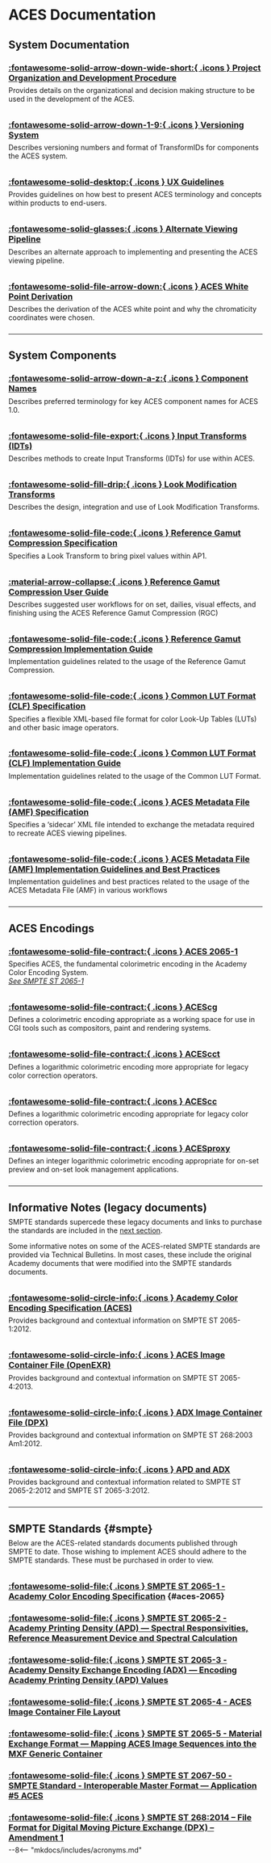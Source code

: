 ACES Documentation
================

System Documentation
----------------

### [:fontawesome-solid-arrow-down-wide-short:{ .icons } Project Organization and Development Procedure](https://www.dropbox.com/s/0bew0bf4otq77fd/P-2019-001.pdf?dl=0)
Provides details on the organizational and decision making structure to be used in the development of the ACES.

### [:fontawesome-solid-arrow-down-1-9:{ .icons } Versioning System](https://www.dropbox.com/s/cnrak5pvu4agfk4/S-2014-002.pdf?dl=0)
Describes versioning numbers and format of TransformIDs for components the ACES system.

### [:fontawesome-solid-desktop:{ .icons } UX Guidelines](https://www.dropbox.com/s/v5tghz6wl2629nf/TB-2014-002.pdf?dl=0)
Provides guidelines on how best to present ACES terminology and concepts within products to end-users.

### [:fontawesome-solid-glasses:{ .icons } Alternate Viewing Pipeline](https://www.dropbox.com/s/psq88v9fkt61bl4/TB-2014-013.pdf?dl=0)
Describes an alternate approach to implementing and presenting the ACES viewing pipeline.

### [:fontawesome-solid-file-arrow-down:{ .icons } ACES White Point Derivation](tb/white-point)
Describes the derivation of the ACES white point and why the chromaticity coordinates were chosen.


--------------

System Components
----------------

### [:fontawesome-solid-arrow-down-a-z:{ .icons } Component Names](tb/component-names/)
Describes preferred terminology for key ACES component names for ACES 1.0.

### [:fontawesome-solid-file-export:{ .icons } Input Transforms (IDTs)](https://www.dropbox.com/s/ouwnid1aevqti5d/P-2013-001.pdf?dl=0)
Describes methods to create Input Transforms (IDTs) for use within ACES.

### [:fontawesome-solid-fill-drip:{ .icons } Look Modification Transforms](tb/lmt/)
Describes the design, integration and use of Look Modification Transforms.

### [:fontawesome-solid-file-code:{ .icons } Reference Gamut Compression Specification](specifications/rgc/)
Specifies a Look Transform to bring pixel values within AP1.

### [:material-arrow-collapse:{ .icons } Reference Gamut Compression User Guide](guides/rgc-user/)
Describes suggested user workflows for on set, dailies, visual effects, and finishing using the ACES Reference Gamut Compression (RGC)

### [:fontawesome-solid-file-code:{ .icons } Reference Gamut Compression Implementation Guide](guides/rgc-implementation/)
Implementation guidelines related to the usage of the Reference Gamut Compression.

### [:fontawesome-solid-file-code:{ .icons } Common LUT Format (CLF) Specification](specifications/clf/)
Specifies a flexible XML-based file format for color Look-Up Tables (LUTs) and other basic image operators.

### [:fontawesome-solid-file-code:{ .icons } Common LUT Format (CLF) Implementation Guide](guides/clf/)
Implementation guidelines related to the usage of the Common LUT Format.

### [:fontawesome-solid-file-code:{ .icons } ACES Metadata File (AMF) Specification](https://www.dropbox.com/s/4phjfkae2gykctt/S-2019-001.pdf?dl=0)
Specifies a ‘sidecar’ XML file intended to exchange the metadata required to recreate ACES viewing pipelines.

### [:fontawesome-solid-file-code:{ .icons } ACES Metadata File (AMF) Implementation Guidelines and Best Practices](guides/amf/)
Implementation guidelines and best practices related to the usage of the ACES Metadata File (AMF) in various workflows


----------------

ACES Encodings
----------------

### [:fontawesome-solid-file-contract:{ .icons } ACES 2065-1](#aces-2065) 
Specifies ACES, the fundamental colorimetric encoding in the Academy Color Encoding System. <br>
[*See SMPTE ST 2065-1*](#aces-2065)

### [:fontawesome-solid-file-contract:{ .icons } ACEScg](/specifications/acescg/)
Defines a colorimetric encoding appropriate as a working space for use in CGI tools such as compositors, paint and rendering systems.

### [:fontawesome-solid-file-contract:{ .icons } ACEScct](/specifications/acescct/)
Defines a logarithmic colorimetric encoding more appropriate for legacy color correction operators.

### [:fontawesome-solid-file-contract:{ .icons } ACEScc](/specifications/acescc/)
Defines a logarithmic colorimetric encoding appropriate for legacy color correction operators.

### [:fontawesome-solid-file-contract:{ .icons } ACESproxy](/specifications/acesproxy/)
Defines an integer logarithmic colorimetric encoding appropriate for on-set preview and on-set look management applications.

----------------

Informative Notes (legacy documents)
----------------

SMPTE standards supercede these legacy documents and links to purchase the standards are included in the [next section](#smpte).

Some informative notes on some of the ACES-related SMPTE standards are provided via Technical Bulletins. In most cases, these include the original Academy documents that were modified into the SMPTE standards documents.


### [:fontawesome-solid-circle-info:{ .icons } Academy Color Encoding Specification (ACES)](https://www.dropbox.com/s/0xhva7vniipx3zk/TB-2014-004.pdf?dl=0)
Provides background and contextual information on SMPTE ST 2065-1:2012.

### [:fontawesome-solid-circle-info:{ .icons } ACES Image Container File (OpenEXR)](https://www.dropbox.com/s/wr9swdgarlu4icq/TB-2014-006.pdf?dl=0)
Provides background and contextual information on SMPTE ST 2065-4:2013.

### [:fontawesome-solid-circle-info:{ .icons } ADX Image Container File (DPX)](https://www.dropbox.com/s/xop52a5nyq164to/TB-2014-007.pdf?dl=0)
Provides background and contextual information on SMPTE ST 268:2003 Am1:2012.

### [:fontawesome-solid-circle-info:{ .icons } APD and ADX](https://www.dropbox.com/s/3fbg5su99fpsvpl/TB-2014-005.pdf?dl=0) 
Provides background and contextual information related to SMPTE ST 2065-2:2012 and SMPTE ST 2065-3:2012.

----------------

SMPTE Standards   {#smpte}
----------------

Below are the ACES-related standards documents published through SMPTE to date. Those wishing to implement ACES should adhere to the SMPTE standards. These must be purchased in order to view.

### [:fontawesome-solid-file:{ .icons } SMPTE ST 2065-1 - Academy Color Encoding Specification](https://doi.org/10.5594/SMPTE.ST2065-1.2021) {#aces-2065}

### [:fontawesome-solid-file:{ .icons } SMPTE ST 2065-2 - Academy Printing Density (APD) — Spectral Responsivities, Reference Measurement Device and Spectral Calculation](https://doi.org/10.5594/SMPTE.ST2065-2.2020)

### [:fontawesome-solid-file:{ .icons } SMPTE ST 2065-3 - Academy Density Exchange Encoding (ADX) — Encoding Academy Printing Density (APD) Values](https://doi.org/10.5594/SMPTE.ST2065-3.2020)

### [:fontawesome-solid-file:{ .icons } SMPTE ST 2065-4 - ACES Image Container File Layout](https://doi.org/10.5594/SMPTE.ST2065-4.2013)

### [:fontawesome-solid-file:{ .icons } SMPTE ST 2065-5 - Material Exchange Format — Mapping ACES Image Sequences into the MXF Generic Container](https://doi.org/10.5594/SMPTE.ST2065-5.2016)

### [:fontawesome-solid-file:{ .icons } SMPTE ST 2067-50 - SMPTE Standard - Interoperable Master Format — Application #5 ACES](https://doi.org/10.5594/SMPTE.ST2067-50.2018)

### [:fontawesome-solid-file:{ .icons } SMPTE ST 268:2014 – File Format for Digital Moving Picture Exchange (DPX) – Amendment 1](https://doi.org/10.5594/SMPTE.ST268.2003Am1.2012)


<!-- Page specific styles -->
<style>
    [data-md-color-scheme="aces-light"] { --md-typeset-a-color: #OOOOOO;}
    [data-md-color-scheme="slate"] { --md-typeset-a-color: #FFFFFF;}
    .icons { color: #e0b700; scale: 0.9; position: relative; top: 2px;} 
    .new-icons { color: #e0b700; scale: 1.3; position: relative; top: 2px; left: 5px;} 
    p { position: relative; top: -10px;}
    .md-sidebar--secondary .md-nav__list .md-nav__list {display: none}
</style>

<!-- Include acronyms-->
--8<-- "mkdocs/includes/acronyms.md"


